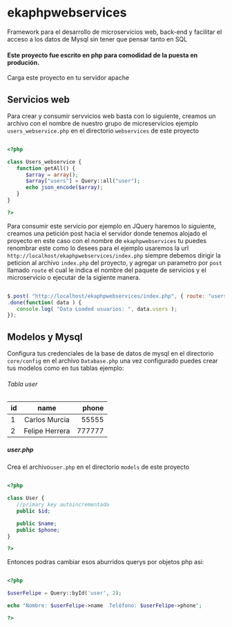 # ekaphpwebservices
Framework para el desarrollo de microservicios web, back-end y facilitar el acceso a los datos de Mysql sin tener que pensar tanto en SQL

#### Este proyecto fue escrito en php para comodidad de la puesta en produción. 

Carga este proyecto en tu servidor apache 

## Servicios web

Para crear y consumir servvicios web basta con lo siguiente, creamos un archivo con el nombre de nuestro grupo de micreservicios ejemplo `users_webservice.php` en el directorio `webservices` de este proyecto


```php

<?php 

class Users_webservice {
   function getAll() {
      $array = array();
      $array["users"] = Query::all("user");
      echo json_encode($array);
   }
}

?>

```
Para consumir este servicio por ejemplo en JQuery haremos lo siguiente, creamos una petición post hacia el servidor donde tenemos alojado el proyecto en este caso con el nombre de `ekaphpwebservices` tu puedes renombrar este como lo desees
para el ejemplo usaremos la url `http://localhost/ekaphpwebservices/index.php` siempre debemos dirigir la peticion al archivo `index.php` del proyecto, y agregar un parametro por `post` llamado `route` el cual le indica el nombre del paquete de servicios y el microservicio o ejecutar de la sigiente manera.

```javascript

$.post( "http://localhost/ekaphpwebservices/index.php", { route: "users/getAll" })
.done(function( data ) {
   console.log( "Data Loaded usuarios: ", data.users );
});

```



## Modelos y Mysql
Configura tus credenciales de la base de datos de mysql en el directorio `core/config` en el archivo `Database.php` una vez configurado
puedes crear tus modelos como en tus tablas ejemplo:

###### Tabla user

| id        | name           | phone  |
| ------------- |:-------------:| -----:|
| 1      | Carlos Murcia |55555 |
| 2      | Felipe  Herrera    |   777777 |


##### user.php

Crea el archivo`user.php` en el directorio `models` de este proyecto

```php

<?php 

class User {
   //primary key autoincrementada
   public $id;

   public $name;
   public $phone;
}

?>

```

Entonces podras cambiar esos aburridos querys por objetos php asi:

```php

<?php 

$userFelipe = Query::byId('user', 2);

echo "Nombre: $userFelipe->name  Teléfono: $userFelipe->phone";

?>

```













